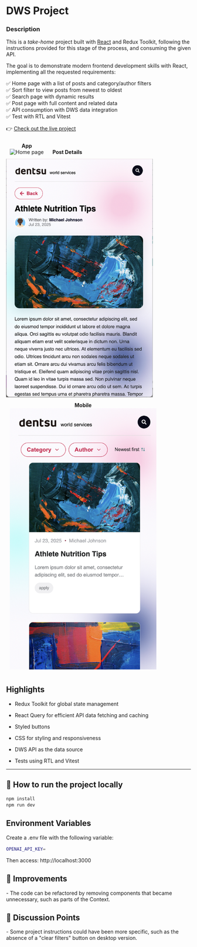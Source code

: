 <h1>DWS Project</h1>

<h3>Description</h3>

This is a *take-home* project built with [React](https://reactjs.org/) and Redux Toolkit, following the instructions provided for this stage of the process, and consuming the given API.

The goal is to demonstrate modern frontend development skills with React, implementing all the requested requirements:

✅ Home page with a list of posts and category/author filters  
✅ Sort filter to view posts from newest to oldest  
✅ Search page with dynamic results  
✅ Post page with full content and related data  
✅ API consumption with DWS data integration  
✅ Test with RTL and Vitest

👉 [Check out the live project](https://dws-blog-black.vercel.app/)

<p align="center">
  <figure style="display:inline-block; margin:10px;">
    <figcaption align="center"><strong>App</strong></figcaption>
    <img src="public/screenshots/app.png" alt="Home page" width="400px" />
  </figure>
  
  <figure style="display:inline-block; margin:10px;">
    <figcaption align="center"><strong>Post Details</strong></figcaption>
  </figure>
    <img src="public/screenshots/pageId.png" alt="Details of an anime" width="400px" />
    
  <figure style="display:inline-block; margin:10px;">
    <figcaption align="center"><strong>Mobile</strong></figcaption>
    <img src="public/screenshots/mobile.png" alt="Search page with filtered results" width="400px" />
    
  </figure>
</p>


## Highlights  

- Redux Toolkit for global state management  

- React Query for efficient API data fetching and caching  

- Styled buttons  

- CSS for styling and responsiveness  

- DWS API as the data source
  
- Tests using RTL and Vitest

---

## 🚀 How to run the project locally

```bash
npm install
npm run dev
```

## Environment Variables

Create a .env file with the following variable:
```bash
OPENAI_API_KEY=
```


Then access: http://localhost:3000

<h2>📌 Improvements</h2>
- The code can be refactored by removing components that became unnecessary, such as parts of the Context.

<h2>📌 Discussion Points</h2> 
- Some project instructions could have been more specific, such as the absence of a "clear filters" button on desktop version.
